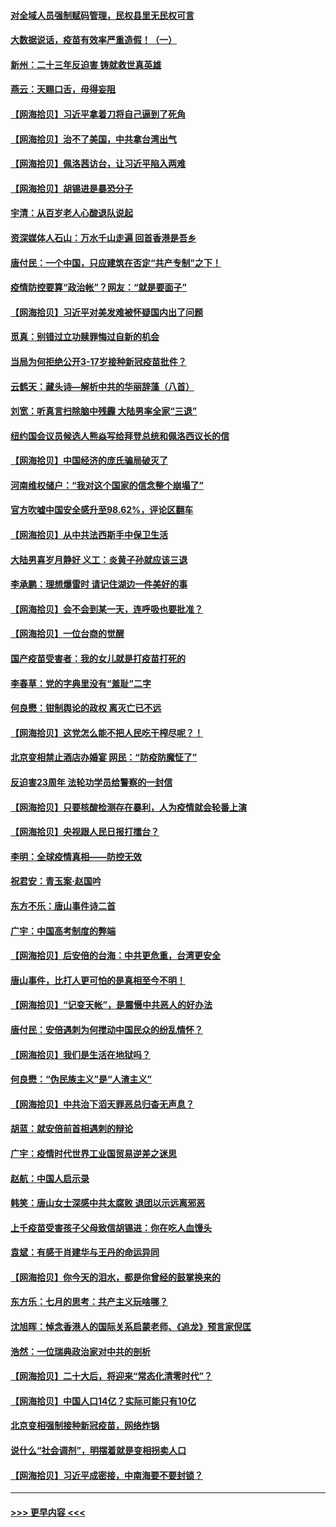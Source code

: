 #### [对全域人员强制赋码管理，民权县里无民权可言](../pages/nsc993/n13796640.md?t=08061251) 
#### [大数据说话，疫苗有效率严重造假！（一）](../pages/nsc993/n13796318.md?t=08061251) 
#### [新州：二十三年反迫害 铸就救世真英雄](../pages/nsc993/n13796295.md?t=08061251) 
#### [燕云：天赐口舌，毋得妄阻](../pages/nsc993/n13796291.md?t=08061251) 
#### [【网海拾贝】习近平拿着刀将自己逼到了死角](../pages/nsc993/n13796240.md?t=08061251) 
#### [【网海拾贝】治不了美国，中共拿台湾出气](../pages/nsc993/n13795333.md?t=08061251) 
#### [【网海拾贝】佩洛茜访台，让习近平陷入两难](../pages/nsc993/n13794584.md?t=08061251) 
#### [【网海拾贝】胡锡进是暴恐分子](../pages/nsc993/n13793871.md?t=08061251) 
#### [宇清：从百岁老人心酸退队说起](../pages/nsc993/n13793811.md?t=08061251) 
#### [资深媒体人石山：万水千山走遍 回首香港是吾乡](../pages/nsc993/n13793455.md?t=08061251) 
#### [唐付民：一个中国，只应建筑在否定“共产专制”之下！](../pages/nsc993/n13793104.md?t=08061251) 
#### [疫情防控要算“政治帐”？网友：“就是要面子”](../pages/nsc993/n13793078.md?t=08061251) 
#### [【网海拾贝】习近平对美发难被怀疑国内出了问题](../pages/nsc993/n13792623.md?t=08061251) 
#### [觅真：别错过立功赎罪悔过自新的机会](../pages/nsc993/n13792611.md?t=08061251) 
#### [当局为何拒绝公开3-17岁接种新冠疫苗批件？](../pages/nsc993/n13792608.md?t=08061251) 
#### [云鹤天：藏头诗—解析中共的华丽辞藻（八首）](../pages/nsc993/n13792599.md?t=08061251) 
#### [刘宽：听真言扫除脑中残霾 大陆男率全家“三退”](../pages/nsc993/n13792592.md?t=08061251) 
#### [纽约国会议员候选人熊焱写给拜登总统和佩洛西议长的信](../pages/nsc993/n13792165.md?t=08061251) 
#### [【网海拾贝】中国经济的庞氏骗局破灭了](../pages/nsc993/n13792098.md?t=08061251) 
#### [河南维权储户：“我对这个国家的信念整个崩塌了”](../pages/nsc993/n13791473.md?t=08061251) 
#### [官方吹嘘中国安全感升至98.62%，评论区翻车](../pages/nsc993/n13790750.md?t=08061251) 
#### [【网海拾贝】从中共法西斯手中保卫生活](../pages/nsc993/n13790641.md?t=08061251) 
#### [大陆男喜岁月静好 义工：炎黄子孙就应该三退](../pages/nsc993/n13789824.md?t=08061251) 
#### [李承鹏：理想爆雷时 请记住湖边一件美好的事](../pages/nsc993/n13789582.md?t=08061251) 
#### [【网海拾贝】会不会到某一天，连呼吸也要批准？](../pages/nsc993/n13789120.md?t=08061251) 
#### [【网海拾贝】一位台商的觉醒](../pages/nsc993/n13788445.md?t=08061251) 
#### [国产疫苗受害者：我的女儿就是打疫苗打死的](../pages/nsc993/n13788390.md?t=08061251) 
#### [李春草：党的字典里没有“羞耻”二字](../pages/nsc993/n13787659.md?t=08061251) 
#### [何良懋：钳制舆论的政权 离灭亡已不远](../pages/nsc993/n13786910.md?t=08061251) 
#### [【网海拾贝】这党怎么能不把人民吃干榨尽呢？！](../pages/nsc993/n13785978.md?t=08061251) 
#### [北京变相禁止酒店办婚宴 网民：“防疫防魔怔了”](../pages/nsc993/n13785973.md?t=08061251) 
#### [反迫害23周年 法轮功学员给警察的一封信](../pages/nsc993/n13785419.md?t=08061251) 
#### [【网海拾贝】只要核酸检测存在暴利，人为疫情就会轮番上演](../pages/nsc993/n13785150.md?t=08061251) 
#### [【网海拾贝】央视跟人民日报打擂台？](../pages/nsc993/n13784361.md?t=08061251) 
#### [李明：全球疫情真相——防控无效](../pages/nsc993/n13783482.md?t=08061251) 
#### [祝君安：青玉案·赵国吟](../pages/nsc993/n13783576.md?t=08061251) 
#### [东方不乐：唐山事件诗二首](../pages/nsc993/n13783559.md?t=08061251) 
#### [广宇：中国高考制度的弊端](../pages/nsc993/n13783352.md?t=08061251) 
#### [【网海拾贝】后安倍的台海：中共更危重，台湾更安全](../pages/nsc993/n13783340.md?t=08061251) 
#### [唐山事件，比打人更可怕的是真相至今不明！](../pages/nsc993/n13783297.md?t=08061251) 
#### [【网海拾贝】“记变天帐”，是震慑中共恶人的好办法](../pages/nsc993/n13782737.md?t=08061251) 
#### [唐付民：安倍遇刺为何搅动中国民众的纷乱情怀？](../pages/nsc993/n13782127.md?t=08061251) 
#### [【网海拾贝】我们是生活在地狱吗？](../pages/nsc993/n13782053.md?t=08061251) 
#### [何良懋：“伪民族主义”是“人渣主义”](../pages/nsc993/n13781090.md?t=08061251) 
#### [【网海拾贝】中共治下滔天罪恶总归杳无声息？](../pages/nsc993/n13780659.md?t=08061251) 
#### [胡蓝：就安倍前首相遇刺的辩论](../pages/nsc993/n13780551.md?t=08061251) 
#### [广宇：疫情时代世界工业国贸易逆差之迷思](../pages/nsc993/n13779814.md?t=08061251) 
#### [赵航：中国人启示录](../pages/nsc993/n13779765.md?t=08061251) 
#### [韩笑：唐山女士深感中共太腐败 退团以示远离邪恶](../pages/nsc993/n13779750.md?t=08061251) 
#### [上千疫苗受害孩子父母致信胡锡进：你在吃人血馒头](../pages/nsc993/n13779052.md?t=08061251) 
#### [袁斌：有感于肖建华与王丹的命运异同](../pages/nsc993/n13779021.md?t=08061251) 
#### [【网海拾贝】你今天的泪水，都是你曾经的鼓掌换来的](../pages/nsc993/n13779005.md?t=08061251) 
#### [东方乐：七月的思考：共产主义玩啥哪？](../pages/nsc993/n13778229.md?t=08061251) 
#### [沈旭晖：悼念香港人的国际关系启蒙老师、《追龙》预言家倪匡](../pages/nsc993/n13778215.md?t=08061251) 
#### [浩然：一位瑞典政治家对中共的剖析](../pages/nsc993/n13778120.md?t=08061251) 
#### [【网海拾贝】二十大后，将迎来“常态化清零时代”？](../pages/nsc993/n13777599.md?t=08061251) 
#### [【网海拾贝】中国人口14亿？实际可能只有10亿](../pages/nsc993/n13776256.md?t=08061251) 
#### [北京变相强制接种新冠疫苗，网络炸锅](../pages/nsc993/n13776238.md?t=08061251) 
#### [说什么“社会调剂”，明摆着就是变相拐卖人口](../pages/nsc993/n13774755.md?t=08061251) 
#### [【网海拾贝】习近平成密接，中南海要不要封锁？](../pages/nsc993/n13774711.md?t=08061251) 

----
#### [ >>> 更早内容 <<< ](../indexes/nsc993-earlier.md)
